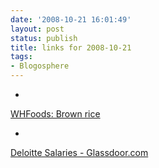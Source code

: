 ```yaml
---
date: '2008-10-21 16:01:49'
layout: post
status: publish
title: links for 2008-10-21
tags:
- Blogosphere
---
```


  * 
                

[WHFoods: Brown rice](http://www.whfoods.com/genpage.php?tname=foodspice&dbid=128)


                
                
            
  * 
                

[Deloitte Salaries - Glassdoor.com](http://www.glassdoor.com/Salaries/Deloitte-Salaries-E2763.htm)


                
                
            
